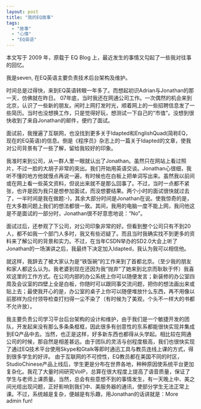 ```yaml
---
layout: post
title: "我的EQ故事"
tags:
  - "故事"
  - "心情"
  - "EQ英语"
---
```


本文写于 2009 年，原载于 EQ Blog 上，最近发生的事情又勾起了一些我对往事的回忆。

我是seven, 在EQ英语主要负责技术后台架构及维护。

时间总是过得快，来到EQ英语转眼一年多了。而想起初识Adrian与Jonathan的那一天，仿佛就在昨日。
07年底，当时我还在网通公司工作。一次偶然的机会来到北京，认识了一些新的朋友。闲时上网打发时光，顺着网上的一些招聘信息发了一些简历。当时也没想换工作，只是觉得好玩，想测试一下自己的“市值”。没想到很快收到了来自Jonathan的邮件，便约了面试。

面试前，我搜遍了互联网，也没找到更多关于Idapted和EnglishQuad(简称EQ，现在的EQ英语)的信息。倒是《程序员》杂志上的一篇关于Idapted的文章，使我对公司背景有了一些了解，留给我较好的印象。

我准时来到公司，从一群人里一眼就认出了Jonathan。虽然只在网站上看过照片，不过一脸的大胡子非常的突出。我们开始用英语交谈。Jonathan心很细，我听不懂的地方他就慢点再说一遍，有时候也在白板上把单词写出来。虽然我以前间或在网上看一些英文资料，但说出来就不是那么回事了。不过，当时一点都不紧张，也许是因为我只是想参加面试，而没想要结果。两个小时的面试很快就过去了，一半时间是我在做题:-)，其余大部分时间是Jonathan在说。使我惊奇的是，在大多数问题上我们的想法都很一致。其间，我用的电脑一度不能上网，我问他这是不是面试的一部分时，Jonathan很不好意思地说：“No”。

面试过后，还参观了下公司，对公司印象非常的好。但看到整个公司只有不到20人，都不如我一个部门人多时，我又有些迟疑了。而且当时我确实找不到更多的资料来了解公司的背景和实力。不过，在当年CSDN举办的SD2.0大会上听了Jonathan的一场演讲之后，我最终下决定加入Idapted，我认为我可以相信他。

就这样，我辞去了被大家认为是“铁饭碗”的工作来到了首都北京。（至少我的朋友和家人都这么认为。我老婆到现在还因为我“抛弃”了她来到北京而耿耿于怀）我喜欢这里的工作方式。在公司内部的办公系统上你可以随便发言；新装修的办公室四周及会议室的四壁上全是白板，你随时可以跟同事交流问题，把你的想法画出来或贴上去；最使我开心的是，办公室的桌子上你可以随便堆放什么东西，再不用像以前那样为应付领导检查打扫得一尘不染了（有时候为了美观，个头不一样大的书都不允许放）。

我主要负责公司学习平台后台架构的设计和维护，由于我们是一个敏捷开发的团队，开发起来没有那么多条条框框，因此很多有创意性的东系都能很快实现并集成到EQ产品中去。当然，也正是这样，好多新东西也都得从头学起。相比较在网通公司的时候，那自然是相差甚远。由于团队的灵活与创程度极高，我们也很快实现了通过EQ技术平台使用Skype和Gtalk等即时通迅工具与教员连线上课的方式，得到很多学生的好评。 由于互联网的不可控性，EQ教员都在美国不同的时区，StudioChinese产品上线后，学生更是分布在世界各地，种种原因使系统平台更加复杂化。我花了大量时间研究VoIP，总算在很大程度上提高了语音质量，保证了学生与老师上课质量。当然，总会有些意想不到的事情发生，有一天晚上中、美之间光缆出现问题，正好影响到我们中、美服务器的通讯，使部分学生无法正常上课。不过，系统越是复杂，便越是有乐趣，用Jonathan的话讲就是：More admin fun!
